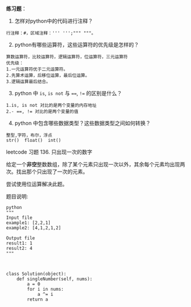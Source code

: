 **练习题**：

1. 怎样对python中的代码进行注释？
```
行注释：#，区域注释：''' ''';""" """。
```
2. python有哪些运算符，这些运算符的优先级是怎样的？
```
算数运算符，比较运算符，逻辑运算符，位运算符，三元运算符
优先级：
1.一元运算符优于二元运算符。
2.先算术运算，后移位运算，最后位运算。
3.逻辑运算最后结合。
```
3. python 中 `is`, `is not` 与 `==`, `!=` 的区别是什么？
```
1.is, is not 对比的是两个变量的内存地址
2.- ==, != 对比的是两个变量的值
```
4. python 中包含哪些数据类型？这些数据类型之间如何转换？
```
整型,字符，布尔，浮点
str()  float()  int()
```

leetcode 习题 136. 只出现一次的数字

给定一个**非空**整数数组，除了某个元素只出现一次以外，其余每个元素均出现两次。找出那个只出现了一次的元素。

尝试使用位运算解决此题。

题目说明:

```
python
"""
Input file
example1: [2,2,1]
example2: [4,1,2,1,2]

Output file
result1: 1
result2: 4
"""



class Solution(object):
    def singleNumber(self, nums):
        a = 0
        for i in nums:
            a ^= i
        return a
